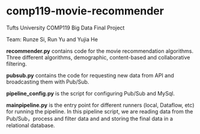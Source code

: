 # comp119-movie-recommender

Tufts University COMP119 Big Data Final Project

Team: Runze Si, Run Yu and Yujia He

**recommender.py** contains code for the movie recommendation algorithms. Three different algorithms, demographic, content-based and collaborative filtering.

**pubsub.py** contains the code for requesting new data from API and broadcasting them with Pub/Sub.

**pipeline_config.py** is the script for configuring Pub/Sub and MySql.

**mainpipeline.py** is the entry point for different runners (local, Dataflow, etc) for running the pipeline. In this pipeline script, we are reading data from the Pub/Sub，process and filter data and and storing the final data in a relational database.


